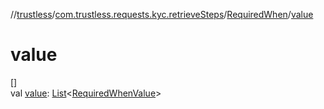 //[trustless](../../../index.md)/[com.trustless.requests.kyc.retrieveSteps](../index.md)/[RequiredWhen](index.md)/[value](value.md)

# value

[]\
val [value](value.md): [List](https://kotlinlang.org/api/latest/jvm/stdlib/kotlin.collections/-list/index.html)&lt;[RequiredWhenValue](../-required-when-value/index.md)&gt;
